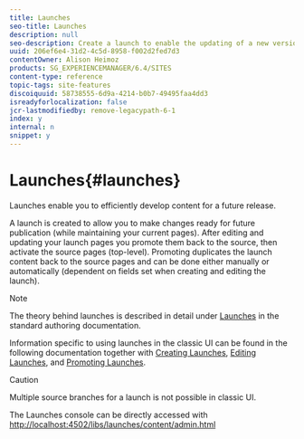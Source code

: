 ```yaml
---
title: Launches
seo-title: Launches
description: null
seo-description: Create a launch to enable the updating of a new version of existing web pages for future activation. When you create a Launch, you specify a title and the source page.
uuid: 206ef6e4-31d2-4c5d-8958-f002d2fed7d3
contentOwner: Alison Heimoz
products: SG_EXPERIENCEMANAGER/6.4/SITES
content-type: reference
topic-tags: site-features
discoiquuid: 58738555-6d9a-4214-b0b7-49495faa4dd3
isreadyforlocalization: false
jcr-lastmodifiedby: remove-legacypath-6-1
index: y
internal: n
snippet: y
---
```


# Launches{#launches}

Launches enable you to efficiently develop content for a future release.

A launch is created to allow you to make changes ready for future publication (while maintaining your current pages). After editing and updating your launch pages you promote them back to the source, then activate the source pages (top-level). Promoting duplicates the launch content back to the source pages and can be done either manually or automatically (dependent on fields set when creating and editing the launch).

>[!NOTE]
>
>The theory behind launches is described in detail under [Launches](../../authoring/using/launches.md) in the standard authoring documentation.
>
>Information specific to using launches in the classic UI can be found in the following documentation together with [Creating Launches](../../classic-ui-authoring/using/classic-launches-creating.md), [Editing Launches](../../classic-ui-authoring/using/classic-launches-editing.md), and [Promoting Launches](../../classic-ui-authoring/using/classic-launches-promoting.md).

>[!CAUTION]
>
>Multiple source branches for a launch is not possible in classic UI.

The Launches console can be directly accessed with [http://localhost:4502/libs/launches/content/admin.html](http://localhost:4502/libs/launches/content/admin.html)
